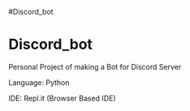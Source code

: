 #Discord_bot
# Discord_bot

Personal Project of making a Bot for Discord Server 

Language: Python

IDE: Repl.it (Browser Based IDE)
